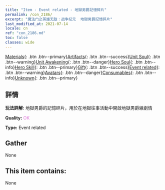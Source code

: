 ```yaml
---
title: "Item - Event related - 地獄男爵記憶碎片"
permalink: /con_2186/
excerpt: "魔法门之英雄无敌：战争纪元  地獄男爵記憶碎片"
last_modified_at: 2021-07-14
locale: cn
ref: "con_2186.md"
toc: false
classes: wide
---
```

 [Materials](/ItemsCN/){: .btn .btn--primary}[Artifacts](/ItemsCN/Artifacts/){: .btn .btn--success}[Unit Soul](/ItemsCN/UnitSoul/){: .btn .btn--warning}[Unit Awakening](/ItemsCN/UnitAwakening/){: .btn .btn--danger}[Hero Soul](/ItemsCN/HeroSoul/){: .btn .btn--info}[Hero Skill](/ItemsCN/HeroSkill/){: .btn .btn--primary}[Gift](/ItemsCN/Gift/){: .btn .btn--success}[Event related](/ItemsCN/Events/){: .btn .btn--warning}[Avatars](/ItemsCN/Avatars/){: .btn .btn--danger}[Consumables](/ItemsCN/Consumables/){: .btn .btn--info}[Unknown](/ItemsCN/Unknown/){: .btn .btn--primary}

## 詳情
 **玩法詳解:** 地獄男爵的記憶碎片，用於在地獄往事活動中開啟地獄男爵線劇情

 **Quality:** <span style="color: #DA70D6">OK</span>

 **Type:** Event related

## Gather

  None

## This item contains:

  None

